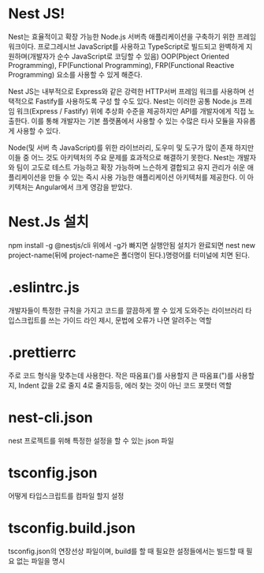# Nest JS!

Nest는 효율적이고 확장 가능한 Node.js 서버측 애플리케이션을 구축하기 위한 프레임 워크이다.
프로그레시브 JavaScript를 사용하고 TypeScript로 빌드되고
완벽하게 지원하며(개발자가 순수 JavaScript로 코딩할 수 있음)
OOP(Pbject Oriented Programming), FP(Functional Programming),
FRP(Functional Reactive Programming) 요소를 사용할 수 있게 해준다.

Nest JS는 내부적으로 Express와 같은 강력한 HTTP서버 프레임 워크를 사용하며
선택적으로 Fastify를 사용하도록 구성 할 수도 있다.
Nest는 이러한 공통 Node.js 프레임 워크(Express / Fastify) 위에 추상화 수준을 제공하지만
API를 개발자에게 직접 노출한다.
이를 통해 개발자는 기본 플랫폼에서 사용할 수 있는 수많은 타사 모듈을 자유롭게 사용할 수 있다.

Node(및 서버 측 JavaScript)를 위한 라이브러리, 도우미 및 도구가 많이 존재 하지만 이들 중 어느 것도
아키텍처의 주요 문제를 효과적으로 해결하기 못한다.
Nest는 개발자와 팀이 고도로 테스트 가능하고 확장 가능하며 느슨하게 결합되고 유지 관리가
쉬운 애플리케이션을 만들 수 있는 즉시 사용 가능한 애플리케이션 아키텍처를 제공한다.
이 아키텍처는 Angular에서 크게 영감을 받았다.

# Nest.Js 설치

npm install -g @nestjs/cli
위에서 -g가 빠지면 실행안됨
설치가 완료되면
nest new project-name(뒤에 project-name은 폴더명이 된다.)명령어를 터미널에 치면 된다.

# .eslintrc.js

개발자들이 특정한 규칙을 가지고 코드를 깔끔하게 짤 수 있게 도와주는 라이브러리
타입스크립트를 쓰는 가이드 라인 제시, 문법에 오류가 나면 알려주는 역할

# .prettierrc

주로 코드 형식을 맞추는데 사용한다. 작은 따옴표(')를 사용할지 큰 따옴표(")를 사용할지,
Indent 값을 2로 줄지 4로 줄지등등, 에러 찾는 것이 아닌 코드 포맷터 역할

# nest-cli.json

nest 프로젝트를 위해 특정한 설정을 할 수 있는 json 파일

# tsconfig.json

어떻게 타입스크립트를 컴파일 할지 설정

# tsconfig.build.json

tsconfig.json의 연장선상 파일이며, build를 할 때 필요한 설정들에서는 빌드할 때 필요 없는 파일을 명시

